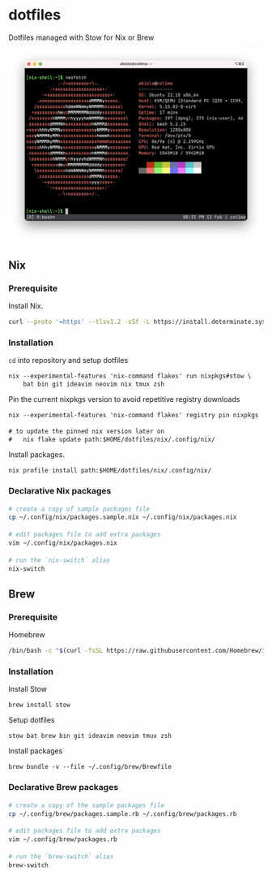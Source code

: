 dotfiles
========

Dotfiles managed with Stow for Nix or Brew

![Screenshot](screenshots/screenshot.png)

## Nix

### Prerequisite

Install Nix.

```sh
curl --proto '=https' --tlsv1.2 -sSf -L https://install.determinate.systems/nix | sh -s -- install
```

### Installation

`cd` into repository and setup dotfiles

```
nix --experimental-features 'nix-command flakes' run nixpkgs#stow \
    bat bin git ideavim neovim nix tmux zsh
```

Pin the current nixpkgs version to avoid repetitive registry downloads

```
nix --experimental-features 'nix-command flakes' registry pin nixpkgs

# to update the pinned nix version later on
#   nix flake update path:$HOME/dotfiles/nix/.config/nix/
```

Install packages.

```
nix profile install path:$HOME/dotfiles/nix/.config/nix/
```

### Declarative Nix packages

```sh
# create a copy of sample packages file
cp ~/.config/nix/packages.sample.nix ~/.config/nix/packages.nix

# edit packages file to add extra packages
vim ~/.config/nix/packages.nix

# run the `nix-switch` alias
nix-switch
```

## Brew

### Prerequisite

Homebrew

```sh
/bin/bash -c "$(curl -fsSL https://raw.githubusercontent.com/Homebrew/install/HEAD/install.sh)"
```

### Installation

Install Stow

```
brew install stow
```

Setup dotfiles

```
stow bat brew bin git ideavim neovim tmux zsh
```

Install packages

```
brew bundle -v --file ~/.config/brew/Brewfile
```

### Declarative Brew packages

```sh
# create a copy of the sample packages file
cp ~/.config/brew/packages.sample.rb ~/.config/brew/packages.rb

# edit packages file to add extra packages
vim ~/.config/brew/packages.rb

# run the `brew-switch` alias
brew-switch
```

